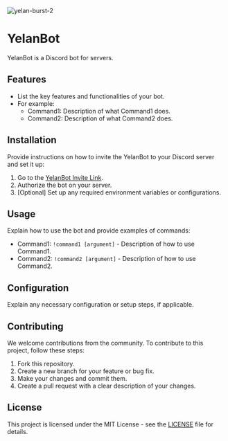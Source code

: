 
![yelan-burst-2](https://github.com/f-mohamed-abdullah/YelanBot/assets/115330277/2a129f8c-0050-4112-8fa0-75f8800a503a)


# YelanBot

YelanBot is a Discord bot for servers.
## Features

- List the key features and functionalities of your bot.
- For example:
  - Command1: Description of what Command1 does.
  - Command2: Description of what Command2 does.

## Installation

Provide instructions on how to invite the YelanBot to your Discord server and set it up:

1. Go to the [YelanBot Invite Link](https://discord.com/oauth2/authorize?client_id=YOUR_BOT_CLIENT_ID&scope=bot&permissions=YOUR_PERMISSIONS).
2. Authorize the bot on your server.
3. [Optional] Set up any required environment variables or configurations.

## Usage

Explain how to use the bot and provide examples of commands:

- Command1: `!command1 [argument]` - Description of how to use Command1.
- Command2: `!command2 [argument]` - Description of how to use Command2.

## Configuration

Explain any necessary configuration or setup steps, if applicable.

## Contributing

We welcome contributions from the community. To contribute to this project, follow these steps:

1. Fork this repository.
2. Create a new branch for your feature or bug fix.
3. Make your changes and commit them.
4. Create a pull request with a clear description of your changes.

## License

This project is licensed under the MIT License - see the [LICENSE](LICENSE) file for details.

